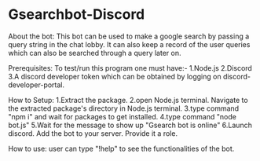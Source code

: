 # Gsearchbot-Discord

About the bot:
This bot can be used to make a google search by passing a query string in the chat lobby. It can also keep a record of the user queries which can also be searched through a query later on.

Prerequisites:
To test/run this program one must have:-
1.Node.js
2.Discord
3.A discord developer token which can be obtained by logging on discord-developer-portal.

How to Setup:
1.Extract the package.
2.open Node.js terminal. Navigate to the extracted package's directory in Node.js terminal.
3.type command "npm i" and wait for packages to get installed.
4.type command "node bot.js"
5.Wait for the message to show up "Gsearch bot is online"
6.Launch discord. Add the bot to your server. Provide it a role.

How to use:
user can type "!help" to see the functionalities of the bot.
